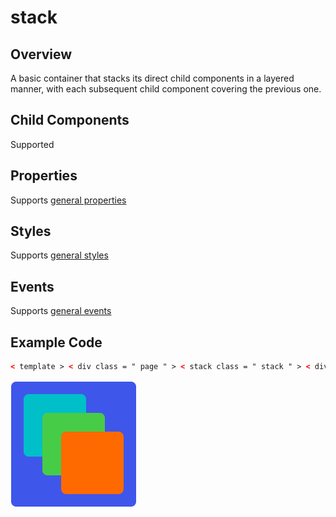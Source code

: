 <!-- 源地址: https://iot.mi.com/vela/quickapp/en/components/container/stack.html -->

# stack

## Overview

A basic container that stacks its direct child components in a layered manner, with each subsequent child component covering the previous one.

## Child Components

Supported

## Properties

Supports [general properties](</vela/quickapp/en/components/general/properties.html>)

## Styles

Supports [general styles](</vela/quickapp/en/components/general/style.html>)

## Events

Supports [general events](</vela/quickapp/en/components/general/events.html>)

## Example Code
```html
< template > < div class = " page " > < stack class = " stack " > < div class = " box box1 " > </ div > < div class = " box box2 " > </ div > < div class = " box box3 " > </ div > < div class = " box box4 " > </ div > </ stack > </ div > </ template > < style > .page { padding : 30px ; background-color : white ; } .box { border-radius : 8px ; width : 100px ; height : 100px ; } .box1 { width : 200px ; height : 200px ; background-color : #3f56ea ; } .box2 { left : 20px ; top : 20px ; background-color : #00bfc9 ; } .box3 { left : 50px ; top : 50px ; background-color : #47cc47 ; } .box4 { left : 80px ; top : 80px ; background-color : #FF6A00 ; } </ style >
```

![](../../images/stack.png)

